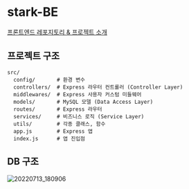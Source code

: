# stark-BE

[프론트엔드 레포지토리 & 프로젝트 소개](https://github.com/STARbookmarK/stark-FE)

## 프로젝트 구조

```
src/
  config/       # 환경 변수
  controllers/  # Express 라우터 컨트롤러 (Controller Layer)
  middlewares/  # Express 사용자 커스텀 미들웨어
  models/       # MySQL 모델 (Data Access Layer)
  routes/       # Express 라우터
  services/     # 비즈니스 로직 (Service Layer)
  utils/        # 각종 클래스, 함수
  app.js        # Express 앱
  index.js      # 앱 진입점
```

## DB 구조

![20220713_180906](https://user-images.githubusercontent.com/97517890/178696282-6f20a4c2-3064-4437-a097-2600d5ee0649.png)

